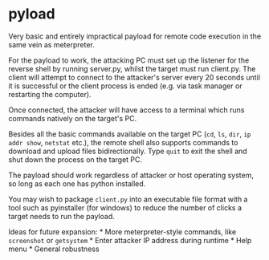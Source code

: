 # pyload

Very basic and entirely impractical payload for remote code execution in the same vein as meterpreter.

For the payload to work, the attacking PC must set up the listener for the reverse shell by running server.py, whilst the target must run client.py. 
The client will attempt to connect to the attacker's server every 20 seconds until it is successful or the client process is ended (e.g. via task manager or restarting the computer).

Once connected, the attacker will have access to a terminal which runs commands natively on the target's PC.

Besides all the basic commands available on the target PC (`cd`, `ls`, `dir`, `ip addr show`, `netstat` etc.), the remote shell also supports commands to download and upload files bidirectionally. Type `quit` to exit the shell and shut down the process on the target PC.

The payload should work regardless of attacker or host operating system, so long as each one has python installed.

You may wish to package `client.py` into an executable file format with a tool such as pyinstaller (for windows) to reduce the number of clicks a target needs to run the payload.

Ideas for future expansion:
	* More meterpreter-style commands, like `screenshot` or `getsystem`
	* Enter attacker IP address during runtime
	* Help menu
	* General robustness